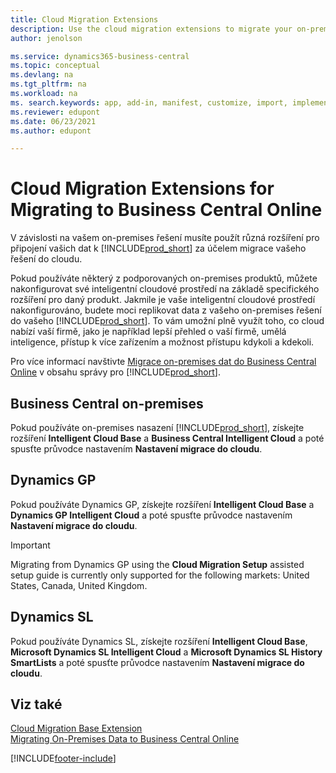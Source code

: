 ```yaml
---
title: Cloud Migration Extensions
description: Use the cloud migration extensions to migrate your on-premises data to Business Central online. These extensions move your on-premises data to the cloud.
author: jenolson

ms.service: dynamics365-business-central
ms.topic: conceptual
ms.devlang: na
ms.tgt_pltfrm: na
ms.workload: na
ms. search.keywords: app, add-in, manifest, customize, import, implement
ms.reviewer: edupont
ms.date: 06/23/2021
ms.author: edupont

---
```


# Cloud Migration Extensions for Migrating to Business Central Online

V závislosti na vašem on-premises řešení musíte použít různá rozšíření pro připojení vašich dat k [!INCLUDE[prod_short](includes/prod_short.md)] za účelem migrace vašeho řešení do cloudu.

Pokud používáte některý z podporovaných on-premises produktů, můžete nakonfigurovat své inteligentní cloudové prostředí na základě specifického rozšíření pro daný produkt. Jakmile je vaše inteligentní cloudové prostředí nakonfigurováno, budete moci replikovat data z vašeho on-premises řešení do vašeho [!INCLUDE[prod_short](includes/prod_short.md)]. To vám umožní plně využít toho, co cloud nabízí vaší firmě, jako je například lepší přehled o vaší firmě, umělá inteligence, přístup k více zařízením a možnost přístupu kdykoli a kdekoli.

Pro více informací navštivte [Migrace on-premises dat do Business Central Online](/dynamics365/business-central/dev-itpro/administration/migrate-data) v obsahu správy pro [!INCLUDE[prod_short](includes/prod_short.md)].

## Business Central on-premises

Pokud používáte on-premises nasazení [!INCLUDE[prod_short](includes/prod_short.md)], získejte rozšíření **Intelligent Cloud Base** a **Business Central Intelligent Cloud** a poté spusťte průvodce nastavením **Nastavení migrace do cloudu**.

## Dynamics GP

Pokud používáte Dynamics GP, získejte rozšíření **Intelligent Cloud Base** a **Dynamics GP Intelligent Cloud** a poté spusťte průvodce nastavením **Nastavení migrace do cloudu**.

> [!IMPORTANT]
> Migrating from Dynamics GP using the **Cloud Migration Setup** assisted setup guide is currently only supported for the following markets: United States, Canada, United Kingdom.

## Dynamics SL

Pokud používáte Dynamics SL, získejte rozšíření **Intelligent Cloud Base**, **Microsoft Dynamics SL Intelligent Cloud** a **Microsoft Dynamics SL History SmartLists** a poté spusťte průvodce nastavením **Nastavení migrace do cloudu**.

## Viz také

[Cloud Migration Base Extension](ui-extensions-intelligent-cloud.md)  
[Migrating On-Premises Data to Business Central Online](/dynamics365/business-central/dev-itpro/administration/migrate-data)

[!INCLUDE[footer-include](includes/footer-banner.md)]